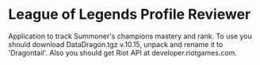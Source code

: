 # League of Legends Profile Reviewer

Application to track Summoner's champions mastery and rank. 
To use you should download DataDragon.tgz v.10.15, unpack and rename it to 'Dragontail'. Also you should get Riot API at developer.riotgames.com.
